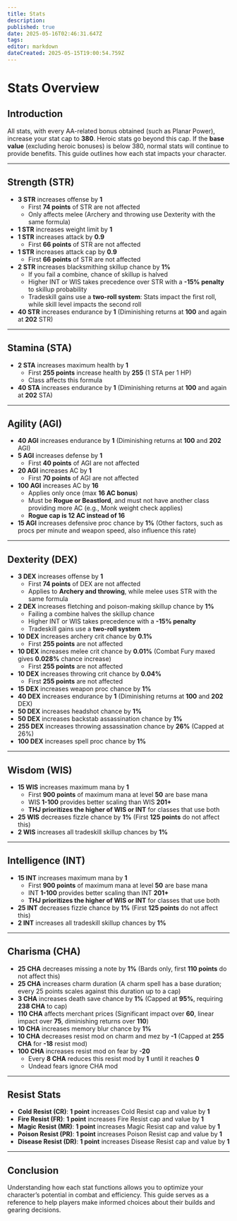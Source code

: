 ```yaml
---
title: Stats
description: 
published: true
date: 2025-05-16T02:46:31.647Z
tags: 
editor: markdown
dateCreated: 2025-05-15T19:00:54.759Z
---
```


# Stats Overview

## Introduction

All stats, with every AA-related bonus obtained (such as Planar Power), increase your stat cap to **380**. Heroic stats go beyond this cap. If the **base value** (excluding heroic bonuses) is below 380, normal stats will continue to provide benefits. This guide outlines how each stat impacts your character.

---

## Strength (STR)

-   **3 STR** increases offense by **1**
    -   First **74 points** of STR are not affected
    -   Only affects melee (Archery and throwing use Dexterity with the same formula)
-   **1 STR** increases weight limit by **1**
-   **1 STR** increases attack by **0.9**
    -   First **66 points** of STR are not affected
-   **1 STR** increases attack cap by **0.9**
    -   First **66 points** of STR are not affected
-   **2 STR** increases blacksmithing skillup chance by **1%**
    -   If you fail a combine, chance of skillup is halved
    -   Higher INT or WIS takes precedence over STR with a **\-15% penalty** to skillup probability
    -   Tradeskill gains use a **two-roll system**: Stats impact the first roll, while skill level impacts the second roll
-   **40 STR** increases endurance by **1** (Diminishing returns at **100** and again at **202** STR)

---

## Stamina (STA)

-   **2 STA** increases maximum health by **1**
    -   First **255 points** increase health by **255** (1 STA per 1 HP)
    -   Class affects this formula
-   **40 STA** increases endurance by **1** (Diminishing returns at **100** and again at **202** STA)

---

## Agility (AGI)

-   **40 AGI** increases endurance by **1** (Diminishing returns at **100** and **202** AGI)
-   **5 AGI** increases defense by **1**
    -   First **40 points** of AGI are not affected
-   **20 AGI** increases AC by **1**
    -   First **70 points** of AGI are not affected
-   **100 AGI** increases AC by **16**
    -   Applies only once (max **16 AC bonus**)
    -   Must be **Rogue or Beastlord**, and must not have another class providing more AC (e.g., Monk weight check applies)
    -   **Rogue cap is 12 AC instead of 16**
-   **15 AGI** increases defensive proc chance by **1%** (Other factors, such as procs per minute and weapon speed, also influence this rate)

---

## Dexterity (DEX)

-   **3 DEX** increases offense by **1**
    -   First **74 points** of DEX are not affected
    -   Applies to **Archery and throwing**, while melee uses STR with the same formula
-   **2 DEX** increases fletching and poison-making skillup chance by **1%**
    -   Failing a combine halves the skillup chance
    -   Higher INT or WIS takes precedence with a **\-15% penalty**
    -   Tradeskill gains use a **two-roll system**
-   **10 DEX** increases archery crit chance by **0.1%**
    -   First **255 points** are not affected
-   **10 DEX** increases melee crit chance by **0.01%** (Combat Fury maxed gives **0.028%** chance increase)
    -   First **255 points** are not affected
-   **10 DEX** increases throwing crit chance by **0.04%**
    -   First **255 points** are not affected
-   **15 DEX** increases weapon proc chance by **1%**
-   **40 DEX** increases endurance by **1** (Diminishing returns at **100** and **202** DEX)
-   **50 DEX** increases headshot chance by **1%**
-   **50 DEX** increases backstab assassination chance by **1%**
-   **255 DEX** increases throwing assassination chance by **26%** (Capped at 26%)
-   **100 DEX** increases spell proc chance by **1%**

---

## Wisdom (WIS)

-   **15 WIS** increases maximum mana by **1**
    -   First **900 points** of maximum mana at level **50** are base mana
    -   WIS **1-100** provides better scaling than WIS **201+**
    -   **THJ prioritizes the higher of WIS or INT** for classes that use both
-   **25 WIS** decreases fizzle chance by **1%** (First **125 points** do not affect this)
-   **2 WIS** increases all tradeskill skillup chances by **1%**

---

## Intelligence (INT)

-   **15 INT** increases maximum mana by **1**
    -   First **900 points** of maximum mana at level **50** are base mana
    -   INT **1-100** provides better scaling than INT **201+**
    -   **THJ prioritizes the higher of WIS or INT** for classes that use both
-   **25 INT** decreases fizzle chance by **1%** (First **125 points** do not affect this)
-   **2 INT** increases all tradeskill skillup chances by **1%**

---

## Charisma (CHA)

-   **25 CHA** decreases missing a note by **1%** (Bards only, first **110 points** do not affect this)
-   **25 CHA** increases charm duration (A charm spell has a base duration; every 25 points scales against this duration up to a cap)
-   **3 CHA** increases death save chance by **1%** (Capped at **95%**, requiring **238 CHA** to cap)
-   **110 CHA** affects merchant prices (Significant impact over **60**, linear impact over **75**, diminishing returns over **110**)
-   **10 CHA** increases memory blur chance by **1%**
-   **10 CHA** decreases resist mod on charm and mez by **\-1** (Capped at **255 CHA** for **\-18** resist mod)
-   **100 CHA** increases resist mod on fear by **\-20**
    -   Every **8 CHA** reduces this resist mod by **1** until it reaches **0**
    -   Undead fears ignore CHA mod

---

## Resist Stats

-   **Cold Resist (CR)**: **1 point** increases Cold Resist cap and value by **1**
-   **Fire Resist (FR)**: **1 point** increases Fire Resist cap and value by **1**
-   **Magic Resist (MR)**: **1 point** increases Magic Resist cap and value by **1**
-   **Poison Resist (PR)**: **1 point** increases Poison Resist cap and value by **1**
-   **Disease Resist (DR)**: **1 point** increases Disease Resist cap and value by **1**

---

## Conclusion

Understanding how each stat functions allows you to optimize your character’s potential in combat and efficiency. This guide serves as a reference to help players make informed choices about their builds and gearing decisions.